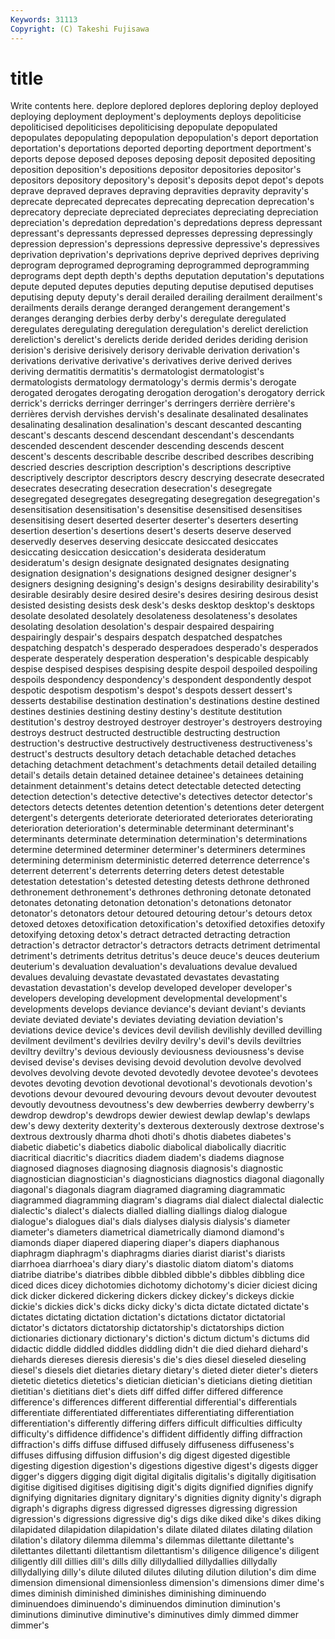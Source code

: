 ```yaml
---
Keywords: 31113 
Copyright: (C) Takeshi Fujisawa
---
```


# title

Write contents here.
 deplore deplored deplores deploring deploy deployed deploying deployment deployment's
deployments deploys depoliticise depoliticised depoliticises depoliticising depopulate depopulated depopulates depopulating
depopulation depopulation's deport deportation deportation's deportations deported deporting deportment deportment's
deports depose deposed deposes deposing deposit deposited depositing deposition deposition's
depositions depositor depositories depositor's depositors depository depository's deposit's deposits depot
depot's depots deprave depraved depraves depraving depravities depravity depravity's deprecate
deprecated deprecates deprecating deprecation deprecation's deprecatory depreciate depreciated depreciates depreciating
depreciation depreciation's depredation depredation's depredations depress depressant depressant's depressants depressed
depresses depressing depressingly depression depression's depressions depressive depressive's depressives deprivation
deprivation's deprivations deprive deprived deprives depriving deprogram deprogramed deprograming deprogrammed
deprogramming deprograms dept depth depth's depths deputation deputation's deputations depute
deputed deputes deputies deputing deputise deputised deputises deputising deputy deputy's
derail derailed derailing derailment derailment's derailments derails derange deranged derangement
derangement's deranges deranging derbies derby derby's deregulate deregulated deregulates deregulating
deregulation deregulation's derelict dereliction dereliction's derelict's derelicts deride derided derides
deriding derision derision's derisive derisively derisory derivable derivation derivation's derivations
derivative derivative's derivatives derive derived derives deriving dermatitis dermatitis's dermatologist
dermatologist's dermatologists dermatology dermatology's dermis dermis's derogate derogated derogates derogating
derogation derogation's derogatory derrick derrick's derricks derringer derringer's derringers derrière
derrière's derrières dervish dervishes dervish's desalinate desalinated desalinates desalinating desalination
desalination's descant descanted descanting descant's descants descend descendant descendant's descendants
descended descendent descender descending descends descent descent's descents describable describe
described describes describing descried descries description description's descriptions descriptive descriptively
descriptor descriptors descry descrying desecrate desecrated desecrates desecrating desecration desecration's
desegregate desegregated desegregates desegregating desegregation desegregation's desensitisation desensitisation's desensitise desensitised
desensitises desensitising desert deserted deserter deserter's deserters deserting desertion desertion's
desertions desert's deserts deserve deserved deservedly deserves deserving desiccate desiccated
desiccates desiccating desiccation desiccation's desiderata desideratum desideratum's design designate designated
designates designating designation designation's designations designed designer designer's designers designing
designing's design's designs desirability desirability's desirable desirably desire desired desire's
desires desiring desirous desist desisted desisting desists desk desk's desks
desktop desktop's desktops desolate desolated desolately desolateness desolateness's desolates desolating
desolation desolation's despair despaired despairing despairingly despair's despairs despatch despatched
despatches despatching despatch's desperado desperadoes desperado's desperados desperate desperately desperation
desperation's despicable despicably despise despised despises despising despite despoil despoiled
despoiling despoils despondency despondency's despondent despondently despot despotic despotism despotism's
despot's despots dessert dessert's desserts destabilise destination destination's destinations destine
destined destines destinies destining destiny destiny's destitute destitution destitution's destroy
destroyed destroyer destroyer's destroyers destroying destroys destruct destructed destructible destructing
destruction destruction's destructive destructively destructiveness destructiveness's destruct's destructs desultory detach
detachable detached detaches detaching detachment detachment's detachments detail detailed detailing
detail's details detain detained detainee detainee's detainees detaining detainment detainment's
detains detect detectable detected detecting detection detection's detective detective's detectives
detector detector's detectors detects detentes detention detention's detentions deter detergent
detergent's detergents deteriorate deteriorated deteriorates deteriorating deterioration deterioration's determinable determinant
determinant's determinants determinate determination determination's determinations determine determined determiner determiner's
determiners determines determining determinism deterministic deterred deterrence deterrence's deterrent deterrent's
deterrents deterring deters detest detestable detestation detestation's detested detesting detests
dethrone dethroned dethronement dethronement's dethrones dethroning detonate detonated detonates detonating
detonation detonation's detonations detonator detonator's detonators detour detoured detouring detour's
detours detox detoxed detoxes detoxification detoxification's detoxified detoxifies detoxify detoxifying
detoxing detox's detract detracted detracting detraction detraction's detractor detractor's detractors
detracts detriment detrimental detriment's detriments detritus detritus's deuce deuce's deuces
deuterium deuterium's devaluation devaluation's devaluations devalue devalued devalues devaluing devastate
devastated devastates devastating devastation devastation's develop developed developer developer's developers
developing development developmental development's developments develops deviance deviance's deviant deviant's
deviants deviate deviated deviate's deviates deviating deviation deviation's deviations device
device's devices devil devilish devilishly devilled devilling devilment devilment's devilries
devilry devilry's devil's devils deviltries deviltry deviltry's devious deviously deviousness
deviousness's devise devised devise's devises devising devoid devolution devolve devolved
devolves devolving devote devoted devotedly devotee devotee's devotees devotes devoting
devotion devotional devotional's devotionals devotion's devotions devour devoured devouring devours
devout devouter devoutest devoutly devoutness devoutness's dew dewberries dewberry dewberry's
dewdrop dewdrop's dewdrops dewier dewiest dewlap dewlap's dewlaps dew's dewy
dexterity dexterity's dexterous dexterously dextrose dextrose's dextrous dextrously dharma dhoti
dhoti's dhotis diabetes diabetes's diabetic diabetic's diabetics diabolic diabolical diabolically
diacritic diacritical diacritic's diacritics diadem diadem's diadems diagnose diagnosed diagnoses
diagnosing diagnosis diagnosis's diagnostic diagnostician diagnostician's diagnosticians diagnostics diagonal diagonally
diagonal's diagonals diagram diagramed diagraming diagrammatic diagrammed diagramming diagram's diagrams
dial dialect dialectal dialectic dialectic's dialect's dialects dialled dialling diallings
dialog dialogue dialogue's dialogues dial's dials dialyses dialysis dialysis's diameter
diameter's diameters diametrical diametrically diamond diamond's diamonds diaper diapered diapering
diaper's diapers diaphanous diaphragm diaphragm's diaphragms diaries diarist diarist's diarists
diarrhoea diarrhoea's diary diary's diastolic diatom diatom's diatoms diatribe diatribe's
diatribes dibble dibbled dibble's dibbles dibbling dice diced dices dicey
dichotomies dichotomy dichotomy's dicier diciest dicing dick dicker dickered dickering
dickers dickey dickey's dickeys dickie dickie's dickies dick's dicks dicky
dicky's dicta dictate dictated dictate's dictates dictating dictation dictation's dictations
dictator dictatorial dictator's dictators dictatorship dictatorship's dictatorships diction dictionaries dictionary
dictionary's diction's dictum dictum's dictums did didactic diddle diddled diddles
diddling didn't die died diehard diehard's diehards diereses dieresis dieresis's
die's dies diesel dieseled dieseling diesel's diesels diet dietaries dietary
dietary's dieted dieter dieter's dieters dietetic dietetics dietetics's dietician dietician's
dieticians dieting dietitian dietitian's dietitians diet's diets diff diffed differ
differed difference difference's differences different differential differential's differentials differentiate differentiated
differentiates differentiating differentiation differentiation's differently differing differs difficult difficulties difficulty
difficulty's diffidence diffidence's diffident diffidently diffing diffraction diffraction's diffs diffuse
diffused diffusely diffuseness diffuseness's diffuses diffusing diffusion diffusion's dig digest
digested digestible digesting digestion digestion's digestions digestive digest's digests digger
digger's diggers digging digit digital digitalis digitalis's digitally digitisation digitise
digitised digitises digitising digit's digits dignified dignifies dignify dignifying dignitaries
dignitary dignitary's dignities dignity dignity's digraph digraph's digraphs digress digressed
digresses digressing digression digression's digressions digressive dig's digs dike diked
dike's dikes diking dilapidated dilapidation dilapidation's dilate dilated dilates dilating
dilation dilation's dilatory dilemma dilemma's dilemmas dilettante dilettante's dilettantes dilettanti
dilettantism dilettantism's diligence diligence's diligent diligently dill dillies dill's dills
dilly dillydallied dillydallies dillydally dillydallying dilly's dilute diluted dilutes diluting
dilution dilution's dim dime dimension dimensional dimensionless dimension's dimensions dimer
dime's dimes diminish diminished diminishes diminishing diminuendo diminuendoes diminuendo's diminuendos
diminution diminution's diminutions diminutive diminutive's diminutives dimly dimmed dimmer dimmer's
